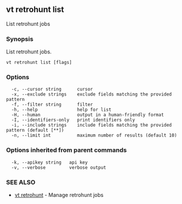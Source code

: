## vt retrohunt list

List retrohunt jobs

### Synopsis

List retrohunt jobs.

```
vt retrohunt list [flags]
```

### Options

```
  -c, --cursor string      cursor
  -x, --exclude strings    exclude fields matching the provided pattern
  -f, --filter string      filter
  -h, --help               help for list
  -H, --human              output in a human-friendly format
  -I, --identifiers-only   print identifiers only
  -i, --include strings    include fields matching the provided pattern (default [**])
  -n, --limit int          maximum number of results (default 10)
```

### Options inherited from parent commands

```
  -k, --apikey string   api key
  -v, --verbose         verbose output
```

### SEE ALSO

* [vt retrohunt](vt_retrohunt.md)	 - Manage retrohunt jobs

